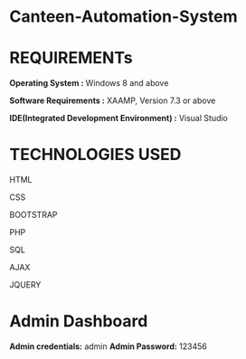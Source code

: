 # Canteen-Automation-System



# REQUIREMENTs

  **Operating System :** Windows 8 and above

  **Software Requirements :** XAAMP, Version 7.3 or above

  **IDE(Integrated Development Environment) :** Visual Studio
  




# TECHNOLOGIES USED

  HTML
 
  CSS
  
  BOOTSTRAP
  
  PHP
  
  SQL
  
  AJAX 
  
  JQUERY
  
  
  # Admin Dashboard
  
  **Admin credentials:** admin
  **Admin Password:** 123456
